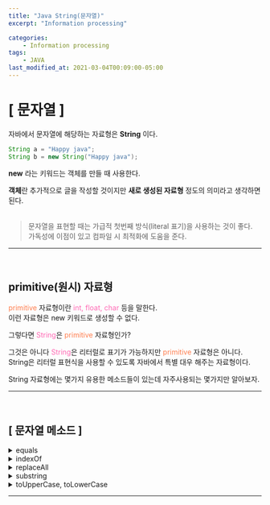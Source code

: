```yaml
---
title: "Java String(문자열)"
excerpt: "Information processing"

categories:
    - Information processing
tags:
    - JAVA
last_modified_at: 2021-03-04T00:09:00-05:00
---
```


# [ 문자열 ]

자바에서 문자열에 해당하는 자료형은 **String** 이다.
``` java 
String a = "Happy java";
String b = new String("Happy java");
```

**new** 라는 키워드는 객체를 만들 때 사용한다.

**객체**란 추가적으로 글을 작성할 것이지만 **새로 생성된 자료형** 정도의 의미라고 생각하면 된다.<br><br>

> 문자열을 표현할 때는 가급적 첫번째 방식(literal 표기)을 사용하는 것이 좋다.<br>
> 가독성에 이점이 있고 컴파일 시 최적화에 도움을 준다.

---
<br>

## primitive(원시) 자료형

<span style="color:coral">primitive</span> 자료형이란 
<span style="color:hotpink">int, float, char</span> 등을 말한다.<br>
이런 자료형은 new 키워드로 생성할 수 없다.

그렇다면 <span style="color:hotpink">String</span>은 
<span style="color:coral">primitive</span> 자료형인가?<br>

그것은 아니다 <span style="color:hotpink">String</span>은 리터럴로 표기가 가능하지만 <span style="color:coral">primitive</span> 자료형은 아니다.<br>
String은 리터럴 표현식을 사용할 수 있도록 자바에서 특별 대우 해주는 자료형이다.

String 자료형에는 몇가지 유용한 메소드들이 있는데 자주사용되는 몇가지만 알아보자.

---
<br>

## [ 문자열 메소드 ]
 <details>
 <summary style="color:"> equals </summary>
 <div markdown ="1">

> equals는 문자열의 값을 비교할때 사용한다.

``` java
String a = "hello"
String b = "java"
String c = "hello"
System.out.println(a.equals(b)); // false
System.out.println(a.equals(c)); // true
```

"=="와는 다른 의미이다.

``` java
String a = "hello"
String b = new String("hello");
System.out.println(a==b) // false
```

"=="는 두개의 자료형이 동일한 객체인지를 판별할 때 사용하는 연산자 이다.
</div>
</details>

 <details>
 <summary style="color:"> indexOf </summary>
 <div markdown ="1">

> 문자열에서 특정 문자가 시작되는 인덱스를 리턴한다.

``` java
String a = "Hello java";
System.out.println(a.indexOf("java")); // 6
```
</div>
</details>

 <details>
 <summary style="color:"> replaceAll</summary>
 <div markdown ="1">

> replaceAll은 문자열 중 특정 문자를 다른 문자로 바꾸고 싶을 경우에 사용한다.

``` java
String a = "Hello java";
String b = "World";
System.out.println(a.replaceAll("java", "World")); // Hello World
System.out.println(a.replaceAll("java", b)); // Hello World
```
</div>
</details>

 <details>
 <summary style="color:"> substring </summary>
 <div markdown ="1">

> 문자열 중 특정 부분을 뽑아낼 경우에 사용한다.

``` java
String a = "Hello java";
System.out.println(a.substring(0, 4)); // Hell
```

* substring(시작위치, 끝위치)와 같이 사용한다.<br>
* 끝 위치는 포함이 안된다. (수학의 식과 비슷하다.)<br>
* (시작위치 <= a < 끝위치)<br>

</div>
</details>

 <details>
 <summary style="color:"> toUpperCase, toLowerCase </summary>
 <div markdown ="1">

> 문자열을 모두 대문자로 변경하고자 할 때 사용한다.

``` java
String a = "Hello java";
System.out.println(a.toUpperCase()); // HELLO JAVA
System.out.println(a.toLowerCase()); // hello java
```
</div>
</details>

---